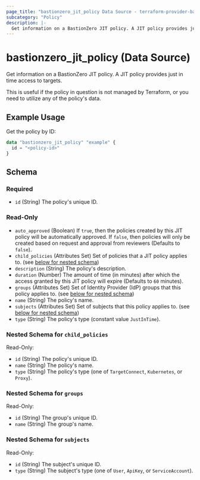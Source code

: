 ```yaml
---
page_title: "bastionzero_jit_policy Data Source - terraform-provider-bastionzero"
subcategory: "Policy"
description: |-
  Get information on a BastionZero JIT policy. A JIT policy provides just in time access to targets.
---
```


# bastionzero_jit_policy (Data Source)

Get information on a BastionZero JIT policy. A JIT policy provides just in time access to targets.

This is useful if the policy in question is not managed by Terraform, or
you need to utilize any of the policy's data.

## Example Usage

Get the policy by ID:

```terraform
data "bastionzero_jit_policy" "example" {
  id = "<policy-id>"
}
```

<!-- schema generated by tfplugindocs -->
## Schema

### Required

- `id` (String) The policy's unique ID.

### Read-Only

- `auto_approved` (Boolean) If `true`, then the policies created by this JIT policy will be automatically approved. If `false`, then policies will only be created based on request and approval from reviewers (Defaults to `false`).
- `child_policies` (Attributes Set) Set of policies that a JIT policy applies to. (see [below for nested schema](#nestedatt--child_policies))
- `description` (String) The policy's description.
- `duration` (Number) The amount of time (in minutes) after which the access granted by this JIT policy will expire (Defaults to `60` minutes).
- `groups` (Attributes Set) Set of Identity Provider (IdP) groups that this policy applies to. (see [below for nested schema](#nestedatt--groups))
- `name` (String) The policy's name.
- `subjects` (Attributes Set) Set of subjects that this policy applies to. (see [below for nested schema](#nestedatt--subjects))
- `type` (String) The policy's type (constant value `JustInTime`).

<a id="nestedatt--child_policies"></a>
### Nested Schema for `child_policies`

Read-Only:

- `id` (String) The policy's unique ID.
- `name` (String) The policy's name.
- `type` (String) The policy's type (one of `TargetConnect`, `Kubernetes`, or `Proxy`).


<a id="nestedatt--groups"></a>
### Nested Schema for `groups`

Read-Only:

- `id` (String) The group's unique ID.
- `name` (String) The group's name.


<a id="nestedatt--subjects"></a>
### Nested Schema for `subjects`

Read-Only:

- `id` (String) The subject's unique ID.
- `type` (String) The subject's type (one of `User`, `ApiKey`, or `ServiceAccount`).